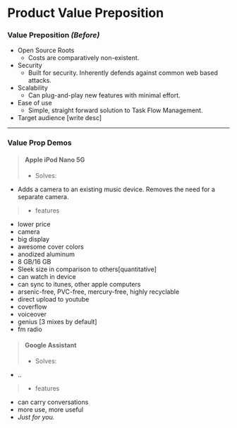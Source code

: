 

# Product Value Preposition

### Value Preposition _(Before)_
- Open Source Roots
  - Costs are comparatively non-existent.
- Security
  - Built for security. Inherently defends against common web based attacks.
- Scalability
  - Can plug-and-play new features with minimal effort.
- Ease of use
  - Simple, straight forward solution to Task Flow Management.
- Target audience [write desc]
 
- - - 

### Value Prop Demos
> #### Apple iPod Nano 5G
> - Solves: 
   - Adds a camera to an existing music device. Removes the need for a separate camera.
> - features
   - lower price
   - camera
   - big display
   - awesome cover colors
   - anodized aluminum
   - 8 GB/16 GB
   - Sleek size in comparison to others[quantitative]
   - can watch in device
   - can sync to itunes, other apple computers
   - arsenic-free, PVC-free, mercury-free, highly recyclable
   - direct upload to youtube
   - coverflow
   - voiceover
   - genius [3 mixes by default]
   - fm radio

> #### Google Assistant
> - Solves: 
   - ..
> - features
   - can carry conversations 
   - more use, more useful
   - _Just for you._
   